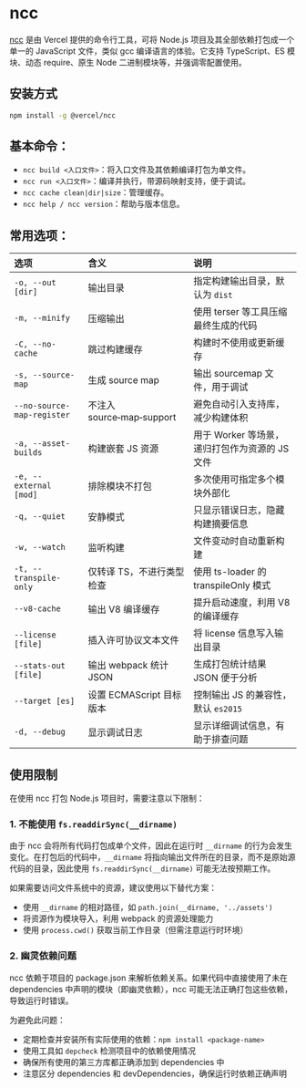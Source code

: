 # ncc

[ncc](https://github.com/vercel/ncc) 是由 Vercel 提供的命令行工具，可将 Node.js 项目及其全部依赖打包成一个单一的 JavaScript 文件，类似 gcc 编译语言的体验。它支持 TypeScript、ES 模块、动态 require、原生 Node 二进制模块等，并强调零配置使用。

## 安装方式

```sh
npm install -g @vercel/ncc
```

## 基本命令：

- `ncc build <入口文件>`：将入口文件及其依赖编译打包为单文件。
- `ncc run <入口文件>`：编译并执行，带源码映射支持，便于调试。
- `ncc cache clean|dir|size`：管理缓存。
- `ncc help / ncc version`：帮助与版本信息。

## 常用选项：

| 选项                       | 含义                      | 说明                                           |
| :------------------------- | :------------------------ | :--------------------------------------------- |
| `-o, --out [dir]`          | 输出目录                  | 指定构建输出目录，默认为 `dist`                |
| `-m, --minify`             | 压缩输出                  | 使用 terser 等工具压缩最终生成的代码           |
| `-C, --no-cache`           | 跳过构建缓存              | 构建时不使用或更新缓存                         |
| `-s, --source-map`         | 生成 source map           | 输出 sourcemap 文件，用于调试                  |
| `--no-source-map-register` | 不注入 source‑map‑support | 避免自动引入支持库，减少构建体积               |
| `-a, --asset-builds`       | 构建嵌套 JS 资源          | 用于 Worker 等场景，递归打包作为资源的 JS 文件 |
| `-e, --external [mod]`     | 排除模块不打包            | 多次使用可指定多个模块外部化                   |
| `-q, --quiet`              | 安静模式                  | 只显示错误日志，隐藏构建摘要信息               |
| `-w, --watch`              | 监听构建                  | 文件变动时自动重新构建                         |
| `-t, --transpile-only`     | 仅转译 TS，不进行类型检查 | 使用 ts-loader 的 transpileOnly 模式           |
| `--v8-cache`               | 输出 V8 编译缓存          | 提升启动速度，利用 V8 的编译缓存               |
| `--license [file]`         | 插入许可协议文本文件      | 将 license 信息写入输出目录                    |
| `--stats-out [file]`       | 输出 webpack 统计 JSON    | 生成打包统计结果 JSON 便于分析                 |
| `--target [es]`            | 设置 ECMAScript 目标版本  | 控制输出 JS 的兼容性，默认 `es2015`            |
| `-d, --debug`              | 显示调试日志              | 显示详细调试信息，有助于排查问题               |

## 使用限制

在使用 ncc 打包 Node.js 项目时，需要注意以下限制：

### 1. 不能使用 `fs.readdirSync(__dirname)`

由于 ncc 会将所有代码打包成单个文件，因此在运行时 `__dirname` 的行为会发生变化。在打包后的代码中，`__dirname` 将指向输出文件所在的目录，而不是原始源代码的目录，因此使用 `fs.readdirSync(__dirname)` 可能无法按预期工作。

如果需要访问文件系统中的资源，建议使用以下替代方案：

- 使用 `__dirname` 的相对路径，如 `path.join(__dirname, '../assets')`
- 将资源作为模块导入，利用 webpack 的资源处理能力
- 使用 `process.cwd()` 获取当前工作目录（但需注意运行时环境）

### 2. 幽灵依赖问题

ncc 依赖于项目的 package.json 来解析依赖关系。如果代码中直接使用了未在 dependencies 中声明的模块（即幽灵依赖），ncc 可能无法正确打包这些依赖，导致运行时错误。

为避免此问题：

- 定期检查并安装所有实际使用的依赖：`npm install <package-name>`
- 使用工具如 `depcheck` 检测项目中的依赖使用情况
- 确保所有使用的第三方库都正确添加到 dependencies 中
- 注意区分 dependencies 和 devDependencies，确保运行时依赖正确声明
